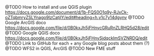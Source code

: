 @TODO How to install and use QGIS plugin https://docs.google.com/document/d/1b-FQS0O1q9y-RJxCk-oZTqbmryZSLYnago9lzCatjIY/edit#heading=h.y1c7y14dgynv
@TODO Google ArcGIS doco https://docs.google.com/file/d/0B0kxJh5jFHnycGRuRnZLRHQ5d28/edit
@TODO Google QGIS doco https://docs.google.com/file/d/0B0kxJh5jFHnySjdqcklmSVZNRDQ/edit
@TODO Link to GitHub for each + any Google blog posts about them (?)
@TODO WFS2 in QGIS, ArcGIS
@TODO New FME stuff
